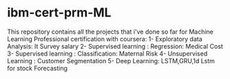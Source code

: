 # ibm-cert-prm-ML
This repository contains all the projects that i've done so far for Machine Learning Professional certification with coursera:
1- Exploratory data Analysis: It Survey salary
2- Supervised learning : Regression: Medical Cost
3- Supervised learning : Classification: Maternal Risk
4- Unsupervised Learning : Customer Segmentation
5- Deep Learning: LSTM,GRU,1d Lstm for stock Forecasting

